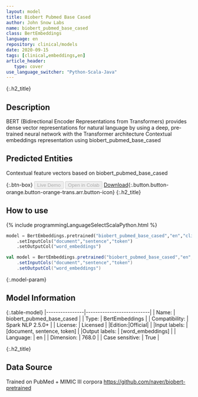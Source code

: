 ```yaml
---
layout: model
title: Biobert Pubmed Base Cased
author: John Snow Labs
name: biobert_pubmed_base_cased
class: BertEmbeddings
language: en
repository: clinical/models
date: 2020-09-15
tags: [clinical,embeddings,en]
article_header:
   type: cover
use_language_switcher: "Python-Scala-Java"
---
```


{:.h2_title}
## Description
BERT (Bidirectional Encoder Representations from Transformers) provides dense vector representations for natural language by using a deep, pre-trained neural network with the Transformer architecture
Contextual embeddings representation using biobert_pubmed_base_cased

## Predicted Entities 
Contextual feature vectors based on biobert_pubmed_base_cased

{:.btn-box}
<button class="button button-orange" disabled>Live Demo</button>
<button class="button button-orange" disabled>Open in Colab</button>
[Download](https://s3.amazonaws.com/auxdata.johnsnowlabs.com/clinical/models/biobert_pubmed_base_cased_en_2.6.0_2.4_1600182457870.zip){:.button.button-orange.button-orange-trans.arr.button-icon}
{:.h2_title}
## How to use 
<div class="tabs-box" markdown="1">

{% include programmingLanguageSelectScalaPython.html %}

```python
model = BertEmbeddings.pretrained("biobert_pubmed_base_cased","en","clinical/models")
	.setInputCols("document","sentence","token")
	.setOutputCol("word_embeddings")
```

```scala
val model = BertEmbeddings.pretrained("biobert_pubmed_base_cased","en","clinical/models")
	.setInputCols("document","sentence","token")
	.setOutputCol("word_embeddings")
```
</div>


{:.model-param}
## Model Information

{:.table-model}
|----------------|---------------------------|
| Name:           | biobert_pubmed_base_cased |
| Type:    | BertEmbeddings            |
| Compatibility:  | Spark NLP 2.5.0+                     |
| License:        | Licensed                  |
|Edition:|Official|                |
|Input labels:         | [document, sentence, token] |
|Output labels:        | [word_embeddings]           |
| Language:       | en                        |
| Dimension:     | 768.0                     |
| Case sensitive: | True                      |

{:.h2_title}
## Data Source
Trained on PubMed + MIMIC III corpora
https://github.com/naver/biobert-pretrained
